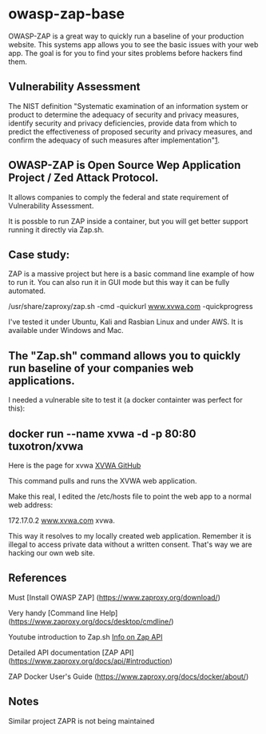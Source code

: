 # owasp-zap-base
OWASP-ZAP is a great way to quickly run a baseline of your production website.
This systems app allows you to see the basic issues with your web app.
The goal is for you to find your sites problems before hackers find them.

## Vulnerability Assessment  
The NIST definition "Systematic examination of an information system or product to determine the adequacy of security and privacy measures, identify security and privacy deficiencies, provide data from which to predict the effectiveness of proposed security and privacy measures, and confirm the adequacy of such measures after implementation"[1](https://csrc.nist.gov/glossary/term/vulnerability_assessment).

## OWASP-ZAP is Open Source Wep Application Project / Zed Attack Protocol. 
It allows companies to comply the federal and state requirement of
Vulnerability Assessment. 

It is possble to run ZAP inside a container, but you will get better support running it directly via Zap.sh.

## Case study:

ZAP is a massive project but here is a basic command line example of how to run it. You can also run it in GUI mode but this way it can be fully automated.

/usr/share/zaproxy/zap.sh -cmd -quickurl www.xvwa.com -quickprogress

I've tested it under Ubuntu, Kali and Rasbian Linux and under AWS. It is available under Windows and Mac.

## The "Zap.sh" command allows you to quickly run baseline of your companies web applications.

I needed a vulnerable site to test it (a docker containter was perfect for this):  

## docker run --name xvwa -d -p 80:80 tuxotron/xvwa

Here is the page for xvwa [XVWA GitHub](https://github.com/tuxotron/xvwa_lamp_container)

This command pulls and runs the XVWA web application.

Make this real, I edited the /etc/hosts file to point the web app to a normal web address:

172.17.0.2 www.xvwa.com xvwa. 

This way it resolves to my locally created web application. Remember it is illegal to access
private data without a written consent. That's way we are hacking our own web site.

## References

Must [Install OWASP ZAP] (https://www.zaproxy.org/download/)

Very handy [Command line Help] (https://www.zaproxy.org/docs/desktop/cmdline/)

Youtube introduction to Zap.sh [Info on Zap API](https://youtu.be/3vVnMh6AUkk)

Detailed API documentation [ZAP API] (https://www.zaproxy.org/docs/api/#introduction)

ZAP Docker User's Guide (https://www.zaproxy.org/docs/docker/about/)

## Notes

Similar project ZAPR is not being maintained
